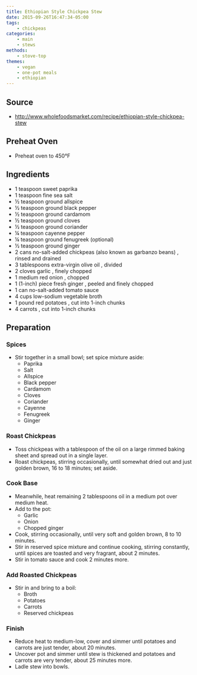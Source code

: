 ```yaml
---
title: Ethiopian Style Chickpea Stew
date: 2015-09-26T16:47:34-05:00
tags:
    - chickpeas
categories:
    - main
    - stews
methods:
    - stove-top
themes:
    - vegan
    - one-pot meals
    - ethiopian
---
```


## Source

-   http://www.wholefoodsmarket.com/recipe/ethiopian-style-chickpea-stew

## Preheat Oven

-   Preheat oven to 450°F

## Ingredients

-   1 teaspoon sweet paprika
-   1 teaspoon fine sea salt
-   ½ teaspoon ground allspice
-   ½ teaspoon ground black pepper
-   ½ teaspoon ground cardamom
-   ½ teaspoon ground cloves
-   ½ teaspoon ground coriander
-   ¼ teaspoon cayenne pepper
-   ¼ teaspoon ground fenugreek (optional)
-   ½ teaspoon ground ginger
-   2 cans no-salt-added chickpeas (also known as garbanzo beans) ,
    rinsed and drained
-   3 tablespoons extra-virgin olive oil , divided
-   2 cloves garlic , finely chopped
-   1 medium red onion , chopped
-   1 (1-inch) piece fresh ginger , peeled and finely chopped
-   1 can no-salt-added tomato sauce
-   4 cups low-sodium vegetable broth
-   1 pound red potatoes , cut into 1-inch chunks
-   4 carrots , cut into 1-inch chunks

## Preparation

### Spices

-   Stir together in a small bowl; set spice mixture aside:
    -   Paprika
    -   Salt
    -   Allspice
    -   Black pepper
    -   Cardamom
    -   Cloves
    -   Coriander
    -   Cayenne
    -   Fenugreek
    -   Ginger

### Roast Chickpeas

-   Toss chickpeas with a tablespoon of the oil on a large rimmed baking
    sheet and spread out in a single layer.
-   Roast chickpeas, stirring occasionally, until somewhat dried out and
    just golden brown, 16 to 18 minutes; set aside.

### Cook Base

-   Meanwhile, heat remaining 2 tablespoons oil in a medium pot over
    medium heat.
-   Add to the pot:
    -   Garlic
    -   Onion
    -   Chopped ginger
-   Cook, stirring occasionally, until very soft and golden brown, 8 to
    10 minutes.
-   Stir in reserved spice mixture and continue cooking, stirring
    constantly, until spices are toasted and very fragrant, about 2
    minutes.
-   Stir in tomato sauce and cook 2 minutes more.

### Add Roasted Chickpeas

-   Stir in and bring to a boil:
    -   Broth
    -   Potatoes
    -   Carrots
    -   Reserved chickpeas

### Finish

-   Reduce heat to medium-low, cover and simmer until potatoes and
    carrots are just tender, about 20 minutes.
-   Uncover pot and simmer until stew is thickened and potatoes and
    carrots are very tender, about 25 minutes more.
-   Ladle stew into bowls.

